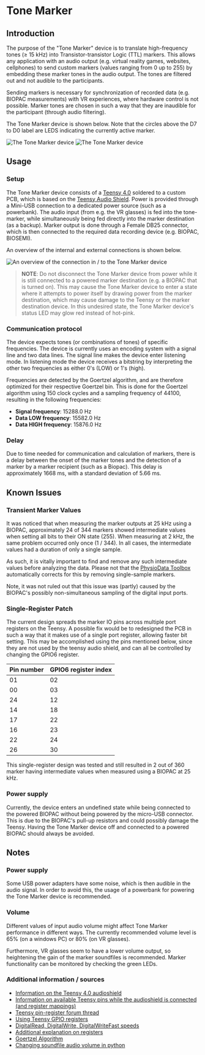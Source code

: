 # Tone Marker

## Introduction
The purpose of the "Tone Marker" device is to translate high-frequency tones ($\ge$ 15 kHz) into Transistor-transistor Logic (TTL) markers. This allows any application with an audio output (e.g. virtual reality games, websites, cellphones) to send custom markers (values ranging from 0 up to 255) by embedding these marker tones in the audio output. The tones are filtered out and not audible to the participants.

Sending markers is necessary for synchronization of recorded data (e.g. BIOPAC measurements) with VR experiences, where hardware control is not possible. Marker tones are chosen in such a way that they are inaudible for the participant (through audio filtering).

The Tone Marker device is shown below. Note that the circles above the D7 to D0 label are LEDS indicating the currently active marker.

![The Tone Marker device](./readme-media/tone-marker-front.jpg)
![The Tone Marker device](./readme-media/tone-marker-back.jpg)

## Usage

### Setup
The Tone Marker device consists of a [Teensy 4.0](https://www.pjrc.com/store/teensy40.html) soldered to a custom PCB, which is based on the [Teensy Audio Shield](https://www.pjrc.com/store/teensy3_audio.html).
Power is provided through a Mini-USB connection to a dedicated power source (such as a powerbank). The audio input (from e.g. the VR glasses) is fed into the tone-marker, while simultaneously being fed directly into the marker destination (as a backup). Marker output is done through a Female DB25 connector, which is then connected to the required data recording device (e.g. BIOPAC, BIOSEMI).

An overview of the internal and external connections is shown below.

![An overview of the connection in / to the Tone Marker device](./readme-media/tonemarker-diagram.jpg)

> **NOTE**: Do not disconnect the Tone Marker device from power while it is still connected to a powered marker destination (e.g. a BIOPAC that is turned on). This may cause the Tone Marker device to enter a state where it attempts to power itself by drawing power from the marker destination, which may cause damage to the Teensy or the marker destination device. In this undesired state, the Tone Marker device's status LED may glow red instead of hot-pink.

### Communication protocol

The device expects tones (or combinations of tones) of specific frequencies. The device is currently uses an encoding system with a signal line and two data lines. The signal line makes the device enter listening mode. In listening mode the device receives a bitstring by interpreting the other two frequencies as either 0's (LOW) or 1's (high).

Frequencies are detected by the Goertzel algorithm, and are therefore optimized for their respective Goertzel bin. This is done for the Goertzel algorithm using 150 clock cycles and a sampling frequency of 44100, resulting in the following frequencies:

- **Signal frequency**: 15288.0 Hz
- **Data LOW frequency**: 15582.0 Hz
- **Data HIGH frequency**: 15876.0 Hz

### Delay

Due to time needed for communication and calculation of markers, there is a delay between the onset of the marker tones and the detection of a marker by a marker recipient (such as a Biopac). This delay is approximately $1668$ ms, with a standard deviation of $5.66$ ms.

## Known Issues

### Transient Marker Values
It was noticed that when measuring the marker outputs at 25 kHz using a BIOPAC, approximately 24 of 344 markers showed intermediate values when setting all bits to their ON state (255). When measuring at 2 kHz, the same problem occurred only once (1 / 344). In all cases, the intermediate values had a duration of only a single sample.

As such, it is vitally important to find and remove any such intermediate values before analyzing the data. Please not that the [PhysioData Toolbox](https://physiodatatoolbox.leidenuniv.nl/) automatically corrects for this by removing single-sample markers.

Note, it was not ruled out that this issue was (partly) caused by the BIOPAC's possibly non-simultaneous sampling of the digital input ports.

### Single-Register Patch
The current design spreads the marker IO pins across multiple port registers on the Teensy. A possible fix would be to redesigned the PCB in such a way that it makes use of a single port register, allowing faster bit setting. This may be accomplished using the pins mentioned below, since they are not used by the teensy audio shield, and can all be controlled by changing the GPIO6 register.

| Pin number 	| GPIO6 register index 	|
|------------	|----------------------	|
| 01         	| 02                   	|
| 00         	| 03                   	|
| 24         	| 12                   	|
| 14         	| 18                   	|
| 17         	| 22                   	|
| 16         	| 23                   	|
| 22         	| 24                   	|
| 26         	| 30                   	|


This single-register design was tested and still resulted in 2 out of 360 marker having intermediate values when measured using a BIOPAC at 25 kHz.


### Power supply
Currently, the device enters an undefined state while being connected to the powered BIOPAC without being powered by the micro-USB connector. This is due to the BIOPAC's pull-up resistors and could possibly damage the Teensy. Having the Tone Marker device off and connected to a powered BIOPAC should always be avoided.

## Notes

### Power supply

Some USB power adapters have some noise, which is then audible in the audio signal. In order to avoid this, the usage of a powerbank for powering the Tone Marker device is recommended.

### Volume

Different values of input audio volume might affect Tone Marker performance in different ways. The currently recommended volume level is 65% (on a windows PC) or 80% (on VR glasses).

Furthermore, VR glasses seem to have a lower volume output, so heightening the gain of the marker soundfiles is recommended. Marker functionality can be monitored by checking the green LEDs.

### Additional information / sources

- [Information on the Teensy 4.0 audioshield](https://forum.pjrc.com/index.php?threads/available-teensy-4-0-pins-when-audio-shield-d-attached.58331/)
- [Information on available Teensy pins while the audioshield is connected (and register mappings)](https://github.com/luni64/TeensyTimerTool/wiki/Avoid-PWM-timer-clashes)
- [Teensy pin-register forum thread](https://forum.pjrc.com/index.php?threads/teensy-4-1-digital-i-o-pin-map.64226/)
- [Using Teensy GPIO registers](https://forum.pjrc.com/index.php?threads/tutorial-on-digital-i-o-atmega-pin-port-ddr-d-b-registers-vs-arm-gpio_pdir-_pdor.17532/)
- [DigitalRead, DigitalWrite, DigitalWriteFast speeds](https://forum.pjrc.com/index.php?threads/speed-of-digitalread-and-digitalwrite-with-teensy3-0.24573/)
- [Additional explanation on registers](https://forum.pjrc.com/index.php?threads/unclear-on-how-to-use-ddrx-and-portx-teensy-3-2.53950/)
- [Goertzel Algorithm](https://courses.cs.washington.edu/courses/cse466/11au/resources/GoertzelAlgorithmEETimes.pdf)
- [Changing soundfile audio volume in python](https://stackoverflow.com/questions/43679631/python-how-to-change-audio-volume)
